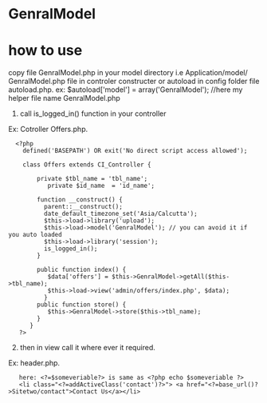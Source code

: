 # GenralModel
# how to use
 copy file GenralModel.php in your model directory i.e Application/model/
  GenralModel.php file in controler constructer or autoload in config folder file autoload.php.
 ex: $autoload['model'] = array('GenralModel'); //here my helper file name GenralModel.php
 
1) call is_logged_in() function in your controller

  Ex: Cotroller Offers.php.

      <?php
        defined('BASEPATH') OR exit('No direct script access allowed');
        
        class Offers extends CI_Controller {
        
            private $tbl_name = 'tbl_name';
	           private $id_name  = 'id_name';
            
            function __construct() {
              parent::__construct();
              date_default_timezone_set('Asia/Calcutta');
              $this->load->library('upload');
              $this->load->model('GenralModel'); // you can avoid it if you auto loaded
              $this->load->library('session');
              is_logged_in();
            } 
            
            public function index() {
               $data['offers'] = $this->GenralModel->getAll($this->tbl_name);
               $this->load->view('admin/offers/index.php', $data);
              }
            public function store() {
               $this->GenralModel->store($this->tbl_name);
            }
          }
       ?>
       
2) then in view call it where ever it required.

  Ex: header.php.
  
  
       here: <?=$someveriable?> is same as <?php echo $someveriable ?>
       <li class="<?=addActiveClass('contact')?>"> <a href="<?=base_url()?>Sitetwo/contact">Contact Us</a></li>
